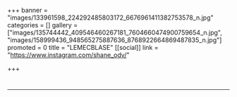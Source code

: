 +++
banner = "images/133961598_224292485803172_6676961411382753578_n.jpg"
categories = []
gallery = ["images/135744442_409546460267181_7604660474900759654_n.jpg", "images/158999436_948565275887636_8768922664869487835_n.jpg"]
promoted = 0
title = "LEMECBLASE"
[[social]]
link = "https://www.instagram.com/shane_odv/"

+++
# 

***